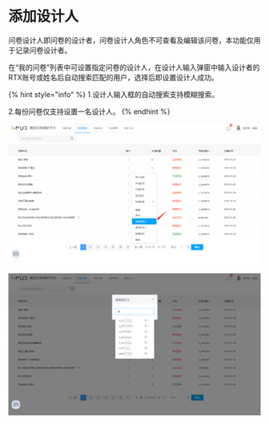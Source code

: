 # 添加设计人

问卷设计人即问卷的设计者，问卷设计人角色不可查看及编辑该问卷，本功能仅用于记录问卷设计者。

在“我的问卷”列表中可设置指定问卷的设计人，在设计人输入弹窗中输入设计者的RTX账号或姓名后自动搜索匹配的用户，选择后即设置设计人成功。

{% hint style="info" %}
1.设计人输入框的自动搜索支持模糊搜索。

2.每份问卷仅支持设置一名设计人。
{% endhint %}

![&#x6DFB;&#x52A0;&#x8BBE;&#x8BA1;&#x4EBA;&#x5165;&#x53E3;](../../.gitbook/assets/image%20%2841%29.png)

![&#x6DFB;&#x52A0;&#x8BBE;&#x8BA1;&#x4EBA;&#x5F39;&#x7A97;](../../.gitbook/assets/image%20%28208%29.png)



